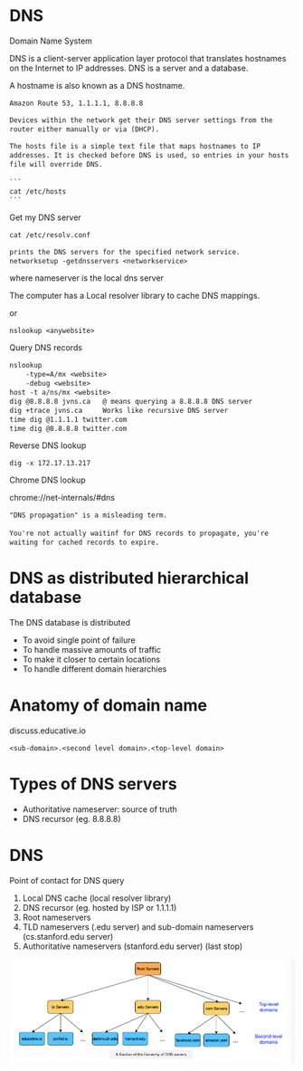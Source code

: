 # DNS

Domain Name System

DNS is a client-server application layer protocol that translates hostnames on the Internet to IP addresses. DNS is a server and a database.

A hostname is also known as a DNS hostname.

~~~admonish hint title="DNS servers"
Amazon Route 53, 1.1.1.1, 8.8.8.8
~~~

~~~admonish note
Devices within the network get their DNS server settings from the router either manually or via (DHCP).
~~~

~~~admonish tip title="Hosts file"
The hosts file is a simple text file that maps hostnames to IP addresses. It is checked before DNS is used, so entries in your hosts file will override DNS. 

```
cat /etc/hosts
```
~~~

Get my DNS server

```
cat /etc/resolv.conf   
```

~~~admonish tip
prints the DNS servers for the specified network service.
networksetup -getdnsservers <networkservice>
~~~

where nameserver is the local dns server

The computer has a Local resolver library to cache DNS mappings.

or

```
nslookup <anywebsite>
```

Query DNS records

```
nslookup                       
    -type=A/mx <website>
    -debug <website> 
host -t a/ns/mx <website>
dig @8.8.8.8 jvns.ca   @ means querying a 8.8.8.8 DNS server
dig +trace jvns.ca     Works like recursive DNS server
time dig @1.1.1.1 twitter.com
time dig @8.8.8.8 twitter.com
```

Reverse DNS lookup

```
dig -x 172.17.13.217
```

Chrome DNS lookup

chrome://net-internals/#dns

~~~admonish info title="On 'DNS propagation'"
"DNS propagation" is a misleading term. 

You're not actually waitinf for DNS records to propagate, you're waiting for cached records to expire.
~~~

# **DNS as distributed hierarchical database**

The DNS database is distributed

- To avoid single point of failure
- To handle massive amounts of traffic
- To make it closer to certain locations
- To handle different domain hierarchies


# **Anatomy of domain name**

discuss.educative.io

```
<sub-domain>.<second level domain>.<top-level domain>
```

# **Types of DNS servers**

- Authoritative nameserver: source of truth
- DNS recursor (eg. 8.8.8.8)


# **DNS**

Point of contact for DNS query

1. Local DNS cache (local resolver library)
2. DNS recursor (eg. hosted by ISP or 1.1.1.1)
3. Root nameservers
4. TLD nameservers (.edu server) and sub-domain nameservers (cs.stanford.edu server)
5. Authoritative nameservers (stanford.edu server) (last stop)


![DNS](dns.png)
